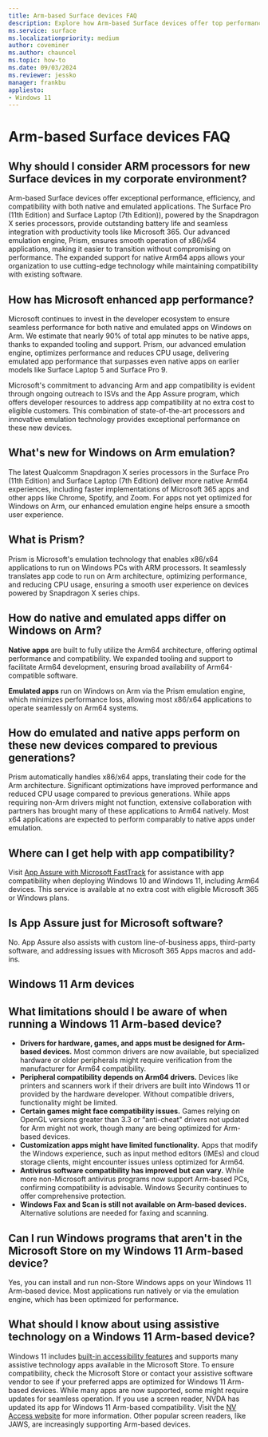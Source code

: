 ```yaml
---
title: Arm-based Surface devices FAQ
description: Explore how Arm-based Surface devices offer top performance, efficiency, and app compatibility for corporate environments.
ms.service: surface
ms.localizationpriority: medium
author: coveminer
ms.author: chauncel
ms.topic: how-to
ms.date: 09/03/2024
ms.reviewer: jessko
manager: frankbu
appliesto:
- Windows 11
---
```

# Arm-based Surface devices FAQ



## Why should I consider ARM processors for new Surface devices in my corporate environment?

Arm-based Surface devices offer exceptional performance, efficiency, and compatibility with both native and emulated applications. The Surface Pro (11th Edition) and Surface Laptop (7th Edition)), powered by the Snapdragon X series processors, provide outstanding battery life and seamless integration with productivity tools like Microsoft 365. Our advanced emulation engine, Prism, ensures smooth operation of x86/x64 applications, making it easier to transition without compromising on performance. The expanded support for native Arm64 apps allows your organization to use cutting-edge technology while maintaining compatibility with existing software.

## How has Microsoft enhanced app performance?

Microsoft continues to invest in the developer ecosystem to ensure seamless performance for both native and emulated apps on Windows on Arm. We estimate that nearly 90% of total app minutes to be native apps, thanks to expanded tooling and support. Prism, our advanced emulation engine, optimizes performance and reduces CPU usage, delivering emulated app performance that surpasses even native apps on earlier models like Surface Laptop 5 and Surface Pro 9.

Microsoft's commitment to advancing Arm and app compatibility is evident through ongoing outreach to ISVs and the App Assure program, which offers developer resources to address app compatibility at no extra cost to eligible customers. This combination of state-of-the-art processors and innovative emulation technology provides exceptional performance on these new devices.

## What's new for Windows on Arm emulation? 

The latest Qualcomm Snapdragon X series processors in the Surface Pro (11th Edition) and Surface Laptop (7th Edition) deliver more native Arm64 experiences, including faster implementations of Microsoft 365 apps and other apps like Chrome, Spotify, and Zoom. For apps not yet optimized for Windows on Arm, our enhanced emulation engine helps ensure a smooth user experience.

## What is Prism?

Prism is Microsoft's emulation technology that enables x86/x64 applications to run on Windows PCs with ARM processors. It seamlessly translates app code to run on Arm architecture, optimizing performance, and reducing CPU usage, ensuring a smooth user experience on devices powered by Snapdragon X series chips.

## How do native and emulated apps differ on Windows on Arm?

**Native apps** are built to fully utilize the Arm64 architecture, offering optimal performance and compatibility. We expanded tooling and support to facilitate Arm64 development, ensuring broad availability of Arm64-compatible software.

**Emulated apps** run on Windows on Arm via the Prism emulation engine, which minimizes performance loss, allowing most x86/x64 applications to operate seamlessly on Arm64 systems.

## How do emulated and native apps perform on these new devices compared to previous generations?

Prism automatically handles x86/x64 apps, translating their code for the Arm architecture. Significant optimizations have improved performance and reduced CPU usage compared to previous generations. While apps requiring non-Arm drivers might not function, extensive collaboration with partners has brought many of these applications to Arm64 natively. Most x64 applications are expected to perform comparably to native apps under emulation.

## Where can I get help with app compatibility?

Visit [App Assure with Microsoft FastTrack](https://www.microsoft.com/fasttrack/microsoft-365/app-assure) for assistance with app compatibility when deploying Windows 10 and Windows 11, including Arm64 devices. This service is available at no extra cost with eligible Microsoft 365 or Windows plans.

## Is App Assure just for Microsoft software?

No. App Assure also assists with custom line-of-business apps, third-party software, and addressing issues with Microsoft 365 Apps macros and add-ins.

## Windows 11 Arm devices

## What limitations should I be aware of when running a Windows 11 Arm-based device?

- **Drivers for hardware, games, and apps must be designed for Arm-based devices.** Most common drivers are now available, but specialized hardware or older peripherals might require verification from the manufacturer for Arm64 compatibility.
- **Peripheral compatibility depends on Arm64 drivers.** Devices like printers and scanners work if their drivers are built into Windows 11 or provided by the hardware developer. Without compatible drivers, functionality might be limited.
- **Certain games might face compatibility issues.** Games relying on OpenGL versions greater than 3.3 or "anti-cheat" drivers not updated for Arm might not work, though many are being optimized for Arm-based devices.
- **Customization apps might have limited functionality.** Apps that modify the Windows experience, such as input method editors (IMEs) and cloud storage clients, might encounter issues unless optimized for Arm64.
- **Antivirus software compatibility has improved but can vary.** While more non-Microsoft antivirus programs now support Arm-based PCs, confirming compatibility is advisable. Windows Security continues to offer comprehensive protection.
- **Windows Fax and Scan is still not available on Arm-based devices.** Alternative solutions are needed for faxing and scanning.

## Can I run Windows programs that aren't in the Microsoft Store on my Windows 11 Arm-based device?

Yes, you can install and run non-Store Windows apps on your Windows 11 Arm-based device. Most applications run natively or via the emulation engine, which has been optimized for performance.

## What should I know about using assistive technology on a Windows 11 Arm-based device?

Windows 11 includes [built-in accessibility features](https://www.microsoft.com/Accessibility/windows) and supports many assistive technology apps available in the Microsoft Store. To ensure compatibility, check the Microsoft Store or contact your assistive software vendor to see if your preferred apps are optimized for Windows 11 Arm-based devices. While many apps are now supported, some might require updates for seamless operation.
If you use a screen reader, NVDA has updated its app for Windows 11 Arm-based compatibility. Visit the [NV Access website](https://go.microsoft.com/fwlink/?linkid=867679) for more information. Other popular screen readers, like JAWS, are increasingly supporting Arm-based devices.
